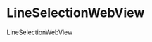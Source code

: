 LineSelectionWebView
====================

[](http://ww4.sinaimg.cn/mw690/a695acdegw1eldze7nca3g20dc0m9gmr.gif)

LineSelectionWebView
